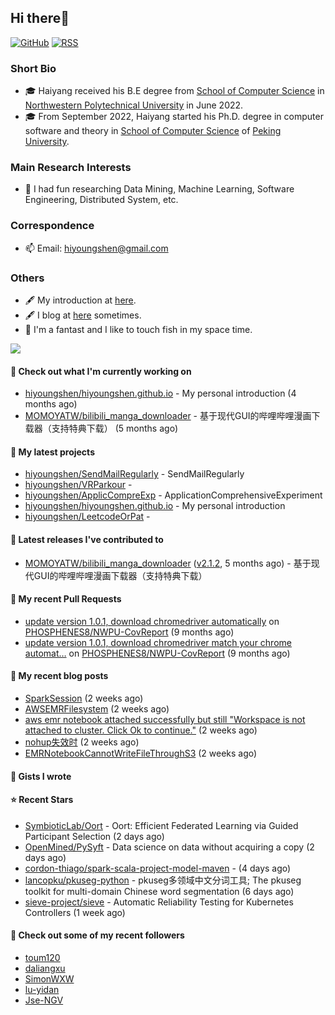 ## Hi there👋
[![GitHub](https://img.shields.io/badge/dynamic/json?logo=github&label=GitHub&labelColor=495867&color=495867&query=%24.data.totalSubs&url=https%3A%2F%2Fapi.spencerwoo.com%2Fsubstats%2F%3Fsource%3Dgithub%26queryKey%3Dhayschan&style=flat-square)](https://github.com/hiyoungshen)
[![RSS](https://img.shields.io/badge/dynamic/json?logo=rss&logoColor=white&label=RSS&labelColor=95B8D1&color=95B8D1&query=%24.data.totalSubs&url=https%3A%2F%2Fapi.spencerwoo.com%2Fsubstats%2F%3Fsource%3Dfeedly%257Cinoreader%257CfeedsPub%26queryKey%3Dhttps://haysc.tech/feed.xml&style=flat-square)](https://hiyoungshen.github.io/)

### Short Bio
- 🎓 Haiyang received his B.E degree from [School of Computer Science](https://jsj.nwpu.edu.cn/) in [Northwestern Polytechnical University](https://www.nwpu.edu.cn/) in June 2022.
- 🎓 From September 2022, Haiyang started his Ph.D. degree in computer software and theory in [School of Computer Science](https://cs.pku.edu.cn/) of [Peking University](https://www.pku.edu.cn/).

### Main Research Interests
- 🌱 I had fun researching Data Mining, Machine Learning, Software Engineering, Distributed System, etc.

### Correspondence
- 📫 Email: [hiyoungshen@gmail.com](mailto:hiyoungshen@gmail.com)

### Others
- 🖋 My introduction at [here](https://intro.bestshy.top).
- 🖋 I blog at [here](https://blog.bestshy.top) sometimes.
- 🤔 I'm a fantast and I like to touch fish in my space time.

<img align="center" src="https://github-readme-stats.vercel.app/api?username=hiyoungshen&show_icons=true&icon_color=CE1D2D&text_color=718096&bg_color=ffffff&hide_title=true" />

#### 👷 Check out what I'm currently working on

- [hiyoungshen/hiyoungshen.github.io](https://github.com/hiyoungshen/hiyoungshen.github.io) - My personal introduction (4 months ago)
- [MOMOYATW/bilibili_manga_downloader](https://github.com/MOMOYATW/bilibili_manga_downloader) - 基于现代GUI的哔哩哔哩漫画下载器（支持特典下载） (5 months ago)

#### 🌱 My latest projects

- [hiyoungshen/SendMailRegularly](https://github.com/hiyoungshen/SendMailRegularly) - SendMailRegularly
- [hiyoungshen/VRParkour](https://github.com/hiyoungshen/VRParkour) - 
- [hiyoungshen/ApplicCompreExp](https://github.com/hiyoungshen/ApplicCompreExp) - ApplicationComprehensiveExperiment
- [hiyoungshen/hiyoungshen.github.io](https://github.com/hiyoungshen/hiyoungshen.github.io) - My personal introduction
- [hiyoungshen/LeetcodeOrPat](https://github.com/hiyoungshen/LeetcodeOrPat) - 

#### 🔭 Latest releases I've contributed to

- [MOMOYATW/bilibili_manga_downloader](https://github.com/MOMOYATW/bilibili_manga_downloader) ([v2.1.2](https://github.com/MOMOYATW/bilibili_manga_downloader/releases/tag/v2.1.2), 5 months ago) - 基于现代GUI的哔哩哔哩漫画下载器（支持特典下载）

#### 🔨 My recent Pull Requests

- [update version 1.0.1, download chromedriver automatically](https://github.com/PHOSPHENES8/NWPU-CovReport/pull/2) on [PHOSPHENES8/NWPU-CovReport](https://github.com/PHOSPHENES8/NWPU-CovReport) (9 months ago)
- [update version 1.0.1, download chromedriver match your chrome automat…](https://github.com/PHOSPHENES8/NWPU-CovReport/pull/1) on [PHOSPHENES8/NWPU-CovReport](https://github.com/PHOSPHENES8/NWPU-CovReport) (9 months ago)

#### 📜 My recent blog posts

- [SparkSession](https://hiyoungshen.github.io/2022/10/28/sparksession/) (2 weeks ago)
- [AWSEMRFilesystem](https://hiyoungshen.github.io/2022/10/28/web-pa-chong-de-yi-chang-chu-li/) (2 weeks ago)
- [aws emr notebook attached successfully but still &#34;Workspace is not attached to cluster. Click Ok to continue.&#34;](https://hiyoungshen.github.io/2022/10/28/aws-emr-notebook-attached-successfully-but-still-workspace-is-not-attached-to-cluster-click-ok-to-continue/) (2 weeks ago)
- [nohup失效时](https://hiyoungshen.github.io/2022/10/28/nohup-shi-xiao-shi/) (2 weeks ago)
- [EMRNotebookCannotWriteFileThroughS3](https://hiyoungshen.github.io/2022/10/28/emrnotebookcannotwritefilethroughs3/) (2 weeks ago)

#### 📓 Gists I wrote


#### ⭐ Recent Stars

- [SymbioticLab/Oort](https://github.com/SymbioticLab/Oort) - Oort: Efficient Federated Learning via Guided Participant Selection (2 days ago)
- [OpenMined/PySyft](https://github.com/OpenMined/PySyft) - Data science on data without acquiring a copy (2 days ago)
- [cordon-thiago/spark-scala-project-model-maven](https://github.com/cordon-thiago/spark-scala-project-model-maven) -  (4 days ago)
- [lancopku/pkuseg-python](https://github.com/lancopku/pkuseg-python) - pkuseg多领域中文分词工具; The pkuseg toolkit for multi-domain Chinese word segmentation (6 days ago)
- [sieve-project/sieve](https://github.com/sieve-project/sieve) - Automatic Reliability Testing for Kubernetes Controllers (1 week ago)

#### 👯 Check out some of my recent followers

- [toum120](https://github.com/toum120)
- [daliangxu](https://github.com/daliangxu)
- [SimonWXW](https://github.com/SimonWXW)
- [lu-yidan](https://github.com/lu-yidan)
- [Jse-NGV](https://github.com/Jse-NGV)



